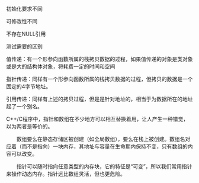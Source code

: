 初始化要求不同

可修改性不同

不存在NULL引用

测试需要的区别

值传递：有一个形参向函数所属的栈拷贝数据的过程，如果值传递的对象是类对象或是大的结构体对象，将耗费一定的时间和空间

指针传递：同样有一个形参向函数所属的栈拷贝数据的过程，但拷贝的数据是一个固定的4字节地址。

引用传递：同样有上述的拷贝过程，但是是针对地址的，相当于为数据所在的地址起了一个别名。

C++/C程序中，指针和数组在不少地方可以相互替换着用，让人产生一种错觉，以为两者是等价的。

　　数组要么在静态存储区被创建（如全局数组），要么在栈上被创建。数组名对应着（而不是指向）一块内存，其地址与容量在生命期内保持不变，只有数组的内容可以改变。

　　指针可以随时指向任意类型的内存块，它的特征是“可变”，所以我们常用指针来操作动态内存。指针远比数组灵活，但也更危险。